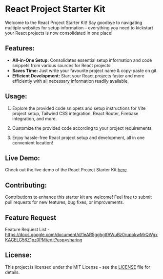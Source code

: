 # React Project Starter Kit

Welcome to the React Project Starter Kit! Say goodbye to navigating multiple websites for setup information – everything you need to kickstart your React projects is now consolidated in one place!

## Features:

- **All-in-One Setup:** Consolidates essential setup information and code snippets from various sources for React projects.
- **Saves Time:** Just write your favourite project name & copy-paste on git.
- **Efficient Development:** Start your React projects faster and more efficiently with all necessary information readily available.

## Usage:

1. Explore the provided code snippets and setup instructions for Vite project setup, Tailwind CSS integration, React Router, Firebase integration, and more.

2. Customize the provided code according to your project requirements.

3. Enjoy hassle-free React project setup and development, all in one convenient location!

## Live Demo:

Check out the live demo of the React Project Starter Kit [here](/src/assets/live-demo.mov).

## Contributing:

Contributions to enhance this starter kit are welcome! Feel free to submit pull requests for new features, bug fixes, or improvements.

## Feature Request 
Feature Request List - https://docs.google.com/document/d/1eAR5gghgtfAWuBz0rupokwMrQWgxKACELG56Z1pz0PM/edit?usp=sharing

## License:

This project is licensed under the MIT License - see the [LICENSE](LICENSE) file for details.
